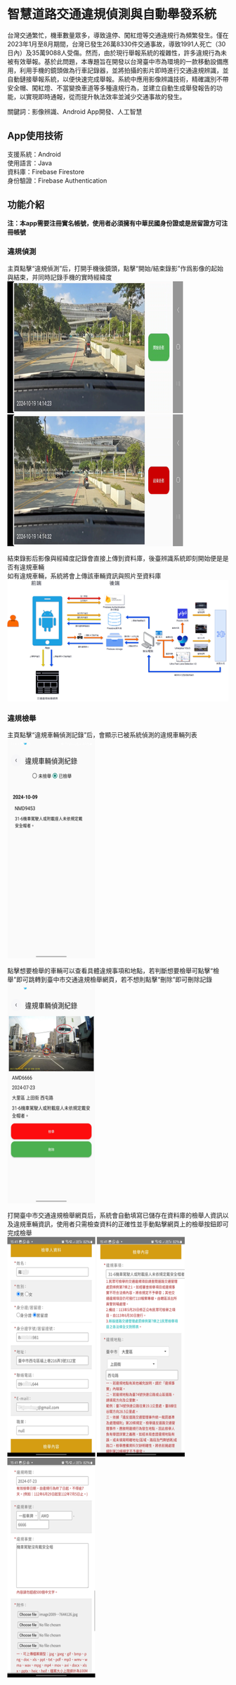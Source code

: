 # 智慧道路交通違規偵測與自動舉發系統
台灣交通繁忙，機車數量眾多，導致違停、闖紅燈等交通違規行為頻繁發生。僅在2023年1月至8月期間，台灣已發生26萬8330件交通事故，導致1991人死亡（30日內）及35萬9088人受傷。然而，由於現行舉報系統的複雜性，許多違規行為未被有效舉報。基於此問題，本專題旨在開發以台灣臺中市為環境的一款移動設備應用，利用手機的鏡頭做為行車記錄器，並將拍攝的影片即時進行交通違規辨識，並自動鏈接舉報系統，以便快速完成舉報。系統中應用影像辨識技術，精確識別不帶安全帽、闖紅燈、不當變換車道等多種違規行為，並建立自動生成舉發報告的功能，以實現即時通報，從而提升執法效率並減少交通事故的發生。  

關鍵詞：影像辨識、Android App開發、人工智慧  

## App使用技術
支援系統：Android  
使用語言：Java  
資料庫：Firebase Firestore  
身份驗證：Firebase Authentication  

## 功能介紹
**注：本app需要注冊實名帳號，使用者必須擁有中華民國身份證或是居留證方可注冊帳號**  

### 違規偵測
主頁點擊“違規偵測”后，打開手機後鏡頭，點擊“開始/結束錄影”作爲影像的起始與結束，并同時記錄手機的實時經緯度  
<img src="https://github.com/loelipop/TrafficViolationDetection/blob/8089516565021632add7f0ce1f540d3ddf5b33a3/%E9%8C%84%E5%BD%B1%E5%89%8D.jpg" alt="image_alt" width="400" height="300"><img src="https://github.com/loelipop/TrafficViolationDetection/blob/8089516565021632add7f0ce1f540d3ddf5b33a3/%E9%8C%84%E5%BD%B1%E4%B8%AD.jpg" alt="image_alt" width="400" height="300">  

結束錄影后影像與經緯度記錄會直接上傳到資料庫，後臺辨識系統即刻開始便是是否有違規車輛  
如有違規車輛，系統將會上傳該車輛資訊與照片至資料庫  
![image_alt](https://github.com/loelipop/TrafficViolationDetection/blob/740721b35104a91e9fc7587b534a7db459e96d57/%E7%B3%BB%E7%B5%B1%E6%9E%B6%E6%A7%8B%E5%9C%96drawio.png)  

### 違規檢舉  
主頁點擊“違規車輛偵測記錄”后，會顯示已被系統偵測的違規車輛列表    
<img src="https://github.com/loelipop/TrafficViolationDetection/blob/8089516565021632add7f0ce1f540d3ddf5b33a3/%E9%81%95%E8%A6%8F%E7%B4%80%E9%8C%84-%E5%B7%B2%E6%AA%A2%E8%88%89%E5%88%97%E8%A1%A8.jpg" alt="image_alt" width="200" height="500">

點擊想要檢舉的車輛可以查看具體違規事項和地點，若判斷想要檢舉可點擊“檢舉”即可跳轉到臺中市交通違規檢舉網頁，若不想則點擊“刪除”即可刪除記錄  
<img src="https://github.com/loelipop/TrafficViolationDetection/blob/8089516565021632add7f0ce1f540d3ddf5b33a3/%E9%81%95%E8%A6%8F%E8%BB%8A%E8%BC%9B%E5%81%B5%E6%B8%AC%E7%B4%80%E9%8C%84-%E6%9C%AA%E6%AA%A2%E8%88%89%E7%9A%84%E7%95%AB%E9%9D%A2.jpg" alt="image_alt" width="200" height="500">  

打開臺中市交通違規檢舉網頁后，系統會自動填寫已儲存在資料庫的檢舉人資訊以及違規車輛資訊，使用者只需檢查資料的正確性並手動點擊網頁上的檢舉按鈕即可完成檢舉  
<img src="https://github.com/loelipop/TrafficViolationDetection/blob/8089516565021632add7f0ce1f540d3ddf5b33a3/%E6%AA%A2%E8%88%89%E7%B6%B2%E9%A0%811.jpg" alt="image_alt" width="200" height="500"> <img src="https://github.com/loelipop/TrafficViolationDetection/blob/8089516565021632add7f0ce1f540d3ddf5b33a3/%E6%AA%A2%E8%88%89%E7%B6%B2%E9%A0%812.jpg" alt="image_alt" width="200" height="500"> <img src="https://github.com/loelipop/TrafficViolationDetection/blob/8089516565021632add7f0ce1f540d3ddf5b33a3/%E6%AA%A2%E8%88%89%E7%B6%B2%E9%A0%813.jpg" alt="image_alt" width="200" height="500">

